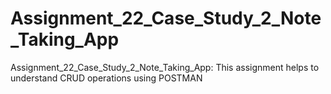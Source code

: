 # Assignment_22_Case_Study_2_Note_Taking_App
Assignment_22_Case_Study_2_Note_Taking_App: This assignment helps to understand CRUD operations using POSTMAN
